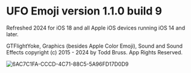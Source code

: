# UFO Emoji version 1.1.0 build 9
Refreshed 2024 for iOS 18 and all Apple iOS devices running iOS 14 and later.

GTFlightYoke, Graphics (besides Apple Color Emoji), Sound and Sound Effects copyright (c) 2015 - 2024 by Todd Bruss. App Rights Reserved.

![6AC7C1FA-CCCD-4C71-88C5-5A96FD17D0D9](https://github.com/user-attachments/assets/4f17927d-ebfd-40d5-9a00-cf4ce34167d7)

